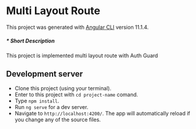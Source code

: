 # Multi Layout Route

This project was generated with [Angular CLI](https://github.com/angular/angular-cli) version 11.1.4.

##### * *Short Description*
This project is implemented multi layout route with Auth Guard

## Development server

- Clone this project (using your terminal).
- Enter to this project with `cd project-name` comand.
- Type `npm install`.
- Run `ng serve` for a dev server. 
- Navigate to `http://localhost:4200/`. The app will automatically reload if you change any of the source files.

